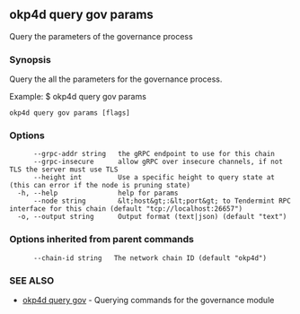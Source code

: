 ## okp4d query gov params

Query the parameters of the governance process

### Synopsis

Query the all the parameters for the governance process.

Example:
$ okp4d query gov params

```
okp4d query gov params [flags]
```

### Options

```
      --grpc-addr string   the gRPC endpoint to use for this chain
      --grpc-insecure      allow gRPC over insecure channels, if not TLS the server must use TLS
      --height int         Use a specific height to query state at (this can error if the node is pruning state)
  -h, --help               help for params
      --node string        &lt;host&gt;:&lt;port&gt; to Tendermint RPC interface for this chain (default "tcp://localhost:26657")
  -o, --output string      Output format (text|json) (default "text")
```

### Options inherited from parent commands

```
      --chain-id string   The network chain ID (default "okp4d")
```

### SEE ALSO

* [okp4d query gov](okp4d_query_gov.md)	 - Querying commands for the governance module
